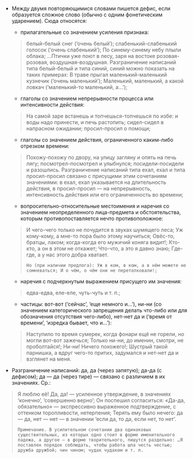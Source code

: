 - Между двумя повторяющимися словами пишется дефис, если образуется сложное слово (обычно с одним фонетическим ударением). Сюда относятся:
	- прилагательные со значением усиления признака:
	> белый-белый снег (‘очень белый’); слабенький-слабенький голосок (‘очень слабенький’); По синему-синему небу плыли облака; …Птички уже поют в лесу, заря на востоке розовая-розовая, воздушная-воздушная. Разграничение написаний типа белый-белый и типа синий, синий можно показать на таких примерах: В траве прыгал маленький-маленький кузнечик (‘очень маленький’); Маленький, маленький, а какой ловкач (‘маленький-то маленький, а…’);
	- глаголы со значением непрерывности процесса или интенсивности действия:
	> На самой заре встанешь и топчешься-топчешься по избе: и воды надо принести, и печь растопить; сидел-сидел в напрасном ожидании; просил-просил о помощи;
	- глаголы со значением действия, ограниченного каким-либо отрезком времени:
	> Похожу-похожу по двору, на улицу загляну и опять на печь лягу; посмотрел-посмотрел и улыбнулся; посидели-посидели и разошлись. Разграничение написаний типа ехал, ехал и типа просил-просил связано с присущими этим сочетаниям значениями: в ехал, ехал указывается на длительность действия, в просил-просил — на непрерывность, интенсивность действия или его ограниченность во времени;
	- вопросительно-относительные местоимения и наречия со значением неопределенного лица-предмета и обстоятельства, которым противопоставляется нечто противоположное:
	> И чего-чего только не почудится в звуках шумящего леса; Уж кому-кому, а мне-то пора было этому научиться; Овёс-то, братцы, лаком; когда-когда его мужичий коняга видит!; Кто-кто, а он в этом не откажет; Что-что, а это я давно знаю; Где-где, а у нас этого добра хватает.
	>
	>     Но (при наличии предлога): Уж в ком, в ком, а в нём можете не сомневаться; И о чём, о чём они не перетолковали!;
	>
	- наречия с подчеркнутым выражением присущего им значения:
	> едва-едва, еле-еле, чуть-чуть и т. п.;
	- частицы: вот-вот (‘сейчас’, ‘еще немного и…’), ни-ни (со значением категорического запрещения делать что-либо или для обозначения отсутствия чего-либо), нет-нет да и (‘время от времени’, ‘изредка бывает, что и…’):
	> Наступило то время сумерек, когда фонари ещё не горели, но могли вот-вот зажечься; Только ни-ни, до именин, смотри, не проболтайся!; Ни-ни! Ничего похожего!; Шустрый такой парнишка, а вдруг чего-то притих, задумался и нет-нет да и взглянет на меня.

- Разграничение написаний: да, да (через запятую); да-да (с дефисом); да — да (через тире) — связано с различием в их значениях. Ср.:
> Я люблю её! Да, да! — усиленное утверждение, в значениях ‘конечно’, ‘совершенно верно’; Он поспешил согласиться: «Да-да, обязательно» — экспрессивно выраженное подтверждение, с оттенком торопливости, нетерпения; Терять ему было нечего: да — да, нет — нет — в значении ‘если да, то да, если нет, то нет’.
>
>     Примечание. В усилительном сочетании два одинаковых существительных, из которых одно стоит в форме именительного падежа, а другое — в форме творительного, пишутся раздельно: …Я поставлен порядок соблюдать, чтобы работа шла честь честью; дружба дружбой; чин чином; чудак чудаком и т. п.
>
